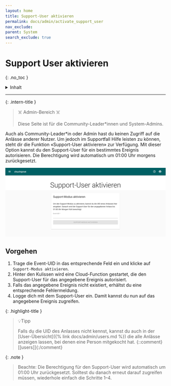 ```yaml
---
layout: home
title: Support-User aktivieren
permalink: docs/admin/activate_support_user
nav_exclude: 
parent: System
search_exclude: true
---
```

# Support User aktivieren
{: .no_toc }

<details markdown="block">
  <summary>
    Inhalt
  </summary>
  {: .text-delta }
- TOC
{:toc}
</details>

---

{: .intern-title }

> ☠️ Admin-Bereich ☠️
>
>Diese Seite ist für die Community-Leader\*innen und System-Admins.

Auch als Community-Leader\*in oder Admin hast du keinen Zugriff auf die Anlässe anderer Nutzer. Um jedoch im Supportfall Hilfe leisten zu können, steht dir die Funktion «Support-User aktivieren» zur Verfügung. Mit dieser Option kannst du den Support-User für ein bestimmtes Ereignis autorisieren. Die Berechtigung wird automatisch um 01:00 Uhr morgens zurückgesetzt.


![Support-User aktivieren](https://github.com/chuchipirat/chuchipirat.github.io/blob/main/docs/admin/_images/activate_support_user.png?raw=true)

## Vorgehen

1. Trage die Event-UID in das entsprechende Feld ein und klicke auf `Support-Modus aktivieren`.
2. Hinter den Kulissen wird eine Cloud-Function gestartet, die den Support-User für das angegebene Ereignis autorisiert.
3. Falls das angegebene Ereignis nicht existiert, erhältst du eine entsprechende Fehlermeldung.
4. Logge dich mit dem Support-User ein. Damit kannst du nun auf das angegebene Ereignis zugreifen.

{: .highlight-title }
> 💡Tipp
> 
> Falls du die UID des Anlasses nicht kennst, kannst du auch in der [User-Übersicht]({% link docs/admin/users.md %}) die alle Anlässe anzeigen lassen, bei denen eine Person mitgekocht hat.
  {::comment}[[users]]{:/comment}
  
{: .note }
> Beachte: Die Berechtigung für den Support-User wird automatisch um 01:00 Uhr zurückgesetzt. Solltest du danach erneut darauf zugreifen müssen, wiederhole einfach die Schritte 1–4.